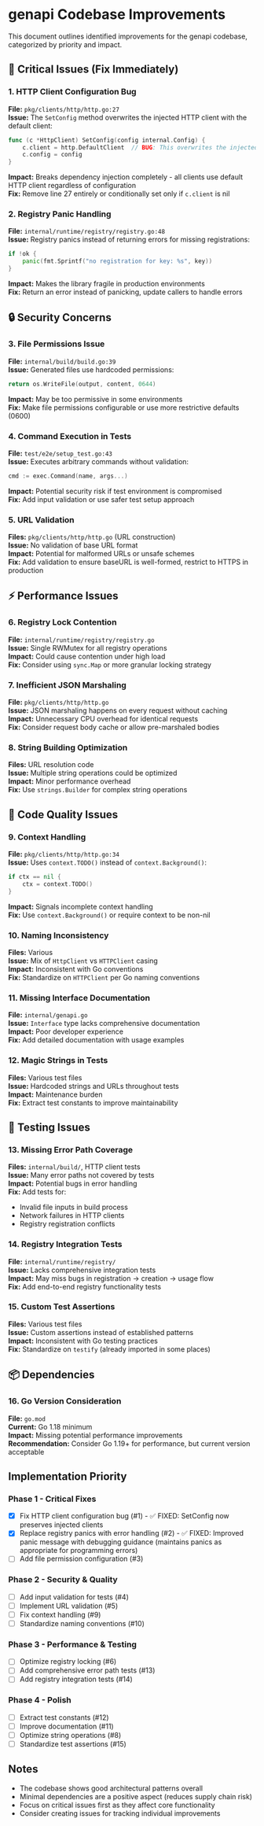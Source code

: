 # genapi Codebase Improvements

This document outlines identified improvements for the genapi codebase, categorized by priority and impact.

## 🚨 Critical Issues (Fix Immediately)

### 1. HTTP Client Configuration Bug
**File:** `pkg/clients/http/http.go:27`  
**Issue:** The `SetConfig` method overwrites the injected HTTP client with the default client:
```go
func (c *HttpClient) SetConfig(config internal.Config) {
	c.client = http.DefaultClient  // BUG: This overwrites the injected client
	c.config = config
}
```
**Impact:** Breaks dependency injection completely - all clients use default HTTP client regardless of configuration  
**Fix:** Remove line 27 entirely or conditionally set only if `c.client` is nil

### 2. Registry Panic Handling
**File:** `internal/runtime/registry/registry.go:48`  
**Issue:** Registry panics instead of returning errors for missing registrations:
```go
if !ok {
    panic(fmt.Sprintf("no registration for key: %s", key))
}
```
**Impact:** Makes the library fragile in production environments  
**Fix:** Return an error instead of panicking, update callers to handle errors

## 🔒 Security Concerns

### 3. File Permissions Issue
**File:** `internal/build/build.go:39`  
**Issue:** Generated files use hardcoded permissions:
```go
return os.WriteFile(output, content, 0644)
```
**Impact:** May be too permissive in some environments  
**Fix:** Make file permissions configurable or use more restrictive defaults (0600)

### 4. Command Execution in Tests
**File:** `test/e2e/setup_test.go:43`  
**Issue:** Executes arbitrary commands without validation:
```go
cmd := exec.Command(name, args...)
```
**Impact:** Potential security risk if test environment is compromised  
**Fix:** Add input validation or use safer test setup approach

### 5. URL Validation
**Files:** `pkg/clients/http/http.go` (URL construction)  
**Issue:** No validation of base URL format  
**Impact:** Potential for malformed URLs or unsafe schemes  
**Fix:** Add validation to ensure baseURL is well-formed, restrict to HTTPS in production

## ⚡ Performance Issues

### 6. Registry Lock Contention
**File:** `internal/runtime/registry/registry.go`  
**Issue:** Single RWMutex for all registry operations  
**Impact:** Could cause contention under high load  
**Fix:** Consider using `sync.Map` or more granular locking strategy

### 7. Inefficient JSON Marshaling
**File:** `pkg/clients/http/http.go`  
**Issue:** JSON marshaling happens on every request without caching  
**Impact:** Unnecessary CPU overhead for identical requests  
**Fix:** Consider request body cache or allow pre-marshaled bodies

### 8. String Building Optimization
**Files:** URL resolution code  
**Issue:** Multiple string operations could be optimized  
**Impact:** Minor performance overhead  
**Fix:** Use `strings.Builder` for complex string operations

## 🧹 Code Quality Issues

### 9. Context Handling
**File:** `pkg/clients/http/http.go:34`  
**Issue:** Uses `context.TODO()` instead of `context.Background()`:
```go
if ctx == nil {
    ctx = context.TODO()
}
```
**Impact:** Signals incomplete context handling  
**Fix:** Use `context.Background()` or require context to be non-nil

### 10. Naming Inconsistency
**Files:** Various  
**Issue:** Mix of `HttpClient` vs `HTTPClient` casing  
**Impact:** Inconsistent with Go conventions  
**Fix:** Standardize on `HTTPClient` per Go naming conventions

### 11. Missing Interface Documentation
**File:** `internal/genapi.go`  
**Issue:** `Interface` type lacks comprehensive documentation  
**Impact:** Poor developer experience  
**Fix:** Add detailed documentation with usage examples

### 12. Magic Strings in Tests
**Files:** Various test files  
**Issue:** Hardcoded strings and URLs throughout tests  
**Impact:** Maintenance burden  
**Fix:** Extract test constants to improve maintainability

## 🧪 Testing Issues

### 13. Missing Error Path Coverage
**Files:** `internal/build/`, HTTP client tests  
**Issue:** Many error paths not covered by tests  
**Impact:** Potential bugs in error handling  
**Fix:** Add tests for:
- Invalid file inputs in build process
- Network failures in HTTP clients  
- Registry registration conflicts

### 14. Registry Integration Tests
**File:** `internal/runtime/registry/`  
**Issue:** Lacks comprehensive integration tests  
**Impact:** May miss bugs in registration → creation → usage flow  
**Fix:** Add end-to-end registry functionality tests

### 15. Custom Test Assertions
**Files:** Various test files  
**Issue:** Custom assertions instead of established patterns  
**Impact:** Inconsistent with Go testing practices  
**Fix:** Standardize on `testify` (already imported in some places)

## 📦 Dependencies

### 16. Go Version Consideration
**File:** `go.mod`  
**Current:** Go 1.18 minimum  
**Impact:** Missing potential performance improvements  
**Recommendation:** Consider Go 1.19+ for performance, but current version acceptable

## Implementation Priority

### Phase 1 - Critical Fixes
- [x] Fix HTTP client configuration bug (#1) - ✅ FIXED: SetConfig now preserves injected clients
- [x] Replace registry panics with error handling (#2) - ✅ FIXED: Improved panic message with debugging guidance (maintains panics as appropriate for programming errors)
- [ ] Add file permission configuration (#3)

### Phase 2 - Security & Quality
- [ ] Add input validation for tests (#4)
- [ ] Implement URL validation (#5)
- [ ] Fix context handling (#9)
- [ ] Standardize naming conventions (#10)

### Phase 3 - Performance & Testing
- [ ] Optimize registry locking (#6)
- [ ] Add comprehensive error path tests (#13)
- [ ] Add registry integration tests (#14)

### Phase 4 - Polish
- [ ] Extract test constants (#12)
- [ ] Improve documentation (#11)
- [ ] Optimize string operations (#8)
- [ ] Standardize test assertions (#15)

## Notes

- The codebase shows good architectural patterns overall
- Minimal dependencies are a positive aspect (reduces supply chain risk)
- Focus on critical issues first as they affect core functionality
- Consider creating issues for tracking individual improvements